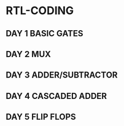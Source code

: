 # RTL-CODING

## DAY 1 BASIC GATES
## DAY 2 MUX
## DAY 3 ADDER/SUBTRACTOR
## DAY 4 CASCADED ADDER
## DAY 5 FLIP FLOPS
